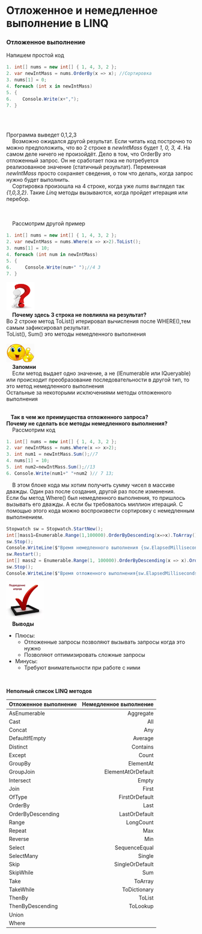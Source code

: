 # Отложенное и немедленное выполнение в LINQ

### **Отложенное выполнение**
Напишем простой код

```C#
1. int[] nums = new int[] { 1, 4, 3, 2 };
2. var newIntMass = nums.OrderBy(x => x); //Сортировка
3. nums[1] = 0; 
4. foreach (int x in newIntMass)
5. {
6.    Console.Write(x+",");
7. }
  
```
<br>

Программа выведет 0,1,2,3 <br> 
&nbsp;&nbsp;&nbsp; Возможно ожидался другой результат. Если читать код построчно то можно предположить, что во 2 строке 
в _newIntMass_ будет _1, 0, 3, 4_. На самом деле ничего не произойдёт.
Дело в том, что OrderBy это отложенный запрос. Он не сработает пока не потребуется реализованное значение (статичный результат). Переменная _newIntMass_ просто сохраняет сведения, о том что делать, когда запрос нужно будет выполнить.
<br>&nbsp;&nbsp;&nbsp; Сортировка произошла на 4 строке, когда уже _nums_ выглядел так _{1,0,3,2}_. Такие _Linq_ методы вызываются, когда пройдет итерация или перебор.





<br><br>&nbsp;&nbsp;&nbsp; Рассмотрим другой пример
```C#
1. int[] nums = new int[] { 1, 4, 3, 2 };
2. var newIntMass = nums.Where(x => x>2).ToList();
3. nums[1] = 10;
4. foreach (int num in newIntMass)
5. {
6.     Console.Write(num+" ");//4 3
7. }
```
<img src="images\questionMark.jpg" alt="Вопрос" width="75" height="75"><br>
&nbsp;&nbsp;&nbsp; **Почему здесь 3 строка не повлияла на результат?**<br>
 Во 2 строке метод ToList() итерировал вычисления после WHERE(),тем самым зафиксировал результат.<br>
 ToList(), Sum() это методы немедленного выполнения<br><br>
<img src="images\attention.jpg" alt="Внимание" width="75" height="50"><br>
&nbsp;&nbsp;&nbsp; **Запомни**<br>
 &nbsp;&nbsp;&nbsp; Если метод выдает одно значение, а не (IEnumerable<T> или IQueryable<T>) или происходит преобразование последовательности в другой тип, то это метод немедленного выполнения<br>
Остальные за некоторыми исключениями методы отложенного выполнения<br><br>


&nbsp;&nbsp;&nbsp;**Так в чем же преимущества отложенного запроса?**<br>
**Почему не сделать все методы немедленного выполнения?**<br> 
 &nbsp;&nbsp;&nbsp; Рассмотрим  код
 ```C#
1. int[] nums = new int[] { 1, 4, 3, 2 };
2. var newIntMass = nums.Where(x => x>2);
3. int num1 = newIntMass.Sum();//7
4. nums[1] = 10; 
5. int num2=newIntMass.Sum();//13
6. Console.Write(num1+" "+num2 )// 7 13;
 ```   
&nbsp;&nbsp;&nbsp; В этом блоке кода мы хотим получить сумму чисел в массиве дважды. Один раз после создания, другой раз после изменения.<br>
Если бы метод Where() был немедленного выполнения, то пришлось вызывать его дважды. А если бы требовалось миллион итераций. С помощью этого кода можно воспроизвести сортировку с немедленным выполнением.<br>
```C#
Stopwatch sw = Stopwatch.StartNew();
int[]mass1=Enumerable.Range(1,100000).OrderByDescending(x=>x).ToArray().OrderBy(x=>x).ToArray();
sw.Stop();
Console.WriteLine($"Время немедленного выполнения {sw.ElapsedMilliseconds}mc");//34
sw.Restart();
int[] mass2 = Enumerable.Range(1, 100000).OrderByDescending(x => x).OrderBy(x => x).ToArray();
sw.Stop();
Console.WriteLine($"Время отложенного выполнения{sw.ElapsedMilliseconds}mc");//24
```
<img src="images\itogi.jpg" alt="Выводы" width="100" height="100"><br>
&nbsp;&nbsp;&nbsp; **Выводы**<br>
- Плюсы:
  - Отложенные запросы позволяют вызывать запросы когда это нужно
  - Позволяют оптимизировать сложные запросы
- Минусы:
  - Требуют внимательности при работе с ними 
<br>


**Неполный список LINQ методов**

| Отложенное выполнение  | Немедленное выполнение   |
|:-----------------------|------------------------:|
| AsEnumerable           |               Aggregate |  
| Cast                   |                     All |
| Concat                 |                     Any |
| DefaultIfEmpty         |                 Average |
| Distinct               |                Contains |
| Except                 |                   Count |
| GroupBy                |               ElementAt |
| GroupJoin              |      ElementAtOrDefault |
| Intersect              |                   Empty |
| Join                   |                   First |
| OfType                 |          FirstOrDefault |
| OrderBy                |                    Last |
| OrderByDescending      |           LastOrDefault |
| Range                  |               LongCount |
| Repeat                 |                     Max |
| Reverse                |                     Min |
| Select                 |           SequenceEqual |
| SelectMany             |                  Single |
| Skip                   |         SingleOrDefault |
| SkipWhile              |                     Sum |
| Take                   |                 ToArray |
| TakeWhile              |            ToDictionary |
| ThenBy                 |                  ToList |
| ThenByDescending       |                ToLookup |
| Union
| Where                                           

















  























